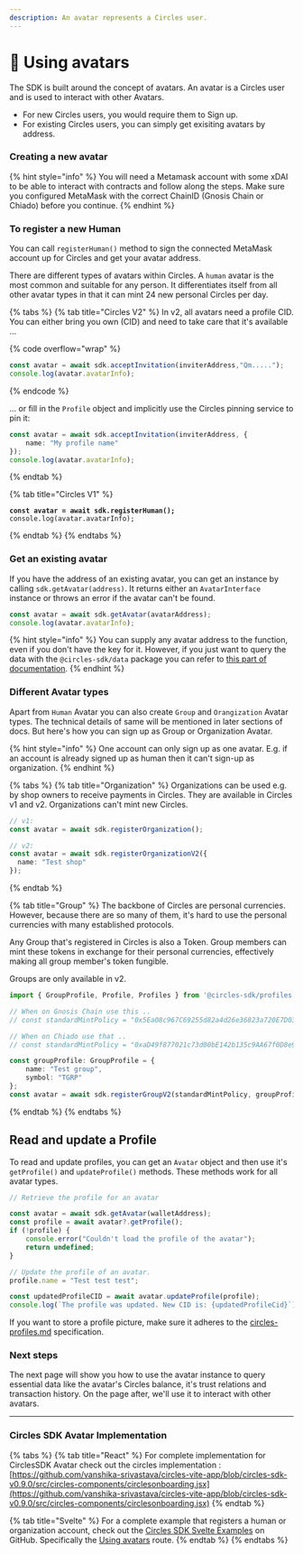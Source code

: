 ```yaml
---
description: An avatar represents a Circles user.
---
```


# 👾 Using avatars

The SDK is built around the concept of avatars. An avatar is a Circles user and is used to interact with other Avatars.&#x20;

* For new Circles users, you would require them to Sign up.
* For existing Circles users, you can simply get exisiting avatars by address.

### Creating a new avatar

{% hint style="info" %}
You will need a Metamask account with some xDAI to be able to interact with contracts and follow along the steps. Make sure you configured MetaMask with the correct ChainID (Gnosis Chain or Chiado) before you continue.
{% endhint %}

### To register a new Human

You can call `registerHuman()` method to sign the connected MetaMask account up for Circles and get your avatar address.&#x20;

There are different types of avatars within Circles. A `human` avatar is the most common and suitable for any person. It differentiates itself from all other avatar types in that it can mint 24 new personal Circles per day.

{% tabs %}
{% tab title="Circles V2" %}
In v2, all avatars need a profile CID. You can either bring you own (CID) and need to take care that it's available ...

{% code overflow="wrap" %}
```typescript
const avatar = await sdk.acceptInvitation(inviterAddress,"Qm.....");
console.log(avatar.avatarInfo);
```
{% endcode %}

... or fill in the `Profile` object and implicitly use the Circles pinning service to pin it:

```typescript
const avatar = await sdk.acceptInvitation(inviterAddress, {
    name: "My profile name"
});
console.log(avatar.avatarInfo);
```
{% endtab %}

{% tab title="Circles V1" %}
<pre class="language-typescript"><code class="lang-typescript"><strong>const avatar = await sdk.registerHuman();
</strong>console.log(avatar.avatarInfo);
</code></pre>
{% endtab %}
{% endtabs %}

### Get an existing avatar

If you have the address of an existing avatar, you can get an instance by calling `sdk.getAvatar(address)`. It returns either an `AvatarInterface` instance or throws an error if the avatar can't be found.

```typescript
const avatar = await sdk.getAvatar(avatarAddress);
console.log(avatar.avatarInfo);
```

{% hint style="info" %}
You can supply any avatar address to the function, even if you don't have the key for it. However, if you just want to query the data with the `@circles-sdk/data` package you can refer to [this part of documentation](https://docs.aboutcircles.com/developer-docs/getting-started-with-the-sdk/query-data).
{% endhint %}

### Different Avatar types

Apart from `Human` Avatar you can also create `Group` and `Orangization` Avatar types. The technical details of same will be mentioned in later sections of docs. But here's how you can sign up as Group or Organization Avatar.

{% hint style="info" %}
One account can only sign up as one avatar. E.g. if an account is already signed up as human then it can't sign-up as organization.
{% endhint %}

{% tabs %}
{% tab title="Organization" %}
Organizations can be used e.g. by shop owners to receive payments in Circles. They are available in Circles v1 and v2. Organizations can't mint new Circles.

```typescript
// v1:
const avatar = await sdk.registerOrganization();
```

```typescript
// v2:
const avatar = await sdk.registerOrganizationV2({
  name: "Test shop"
});
```
{% endtab %}

{% tab title="Group" %}
The backbone of Circles are personal currencies. However, because there are so many of them, it's hard to use the personal currencies with many established protocols.

Any Group that's registered in Circles is also a Token. Group members can mint these tokens in exchange for their personal currencies, effectively making all group member's token fungible.

Groups are only available in v2.

```typescript
import { GroupProfile, Profile, Profiles } from '@circles-sdk/profiles';

// When on Gnosis Chain use this ..
// const standardMintPolicy = "0x5Ea08c967C69255d82a4d26e36823a720E7D0317";

// When on Chiado use that ..
// const standardMintPolicy = "0xaD49f877021c73d00bE142b135c9AA67f0D8e9c6";

const groupProfile: GroupProfile = {
    name: "Test group",
    symbol: "TGRP"
};
const avatar = await sdk.registerGroupV2(standardMintPolicy, groupProfile);
```
{% endtab %}
{% endtabs %}

## Read and update a Profile

To read and update profiles, you can get an `Avatar` object and then use it's `getProfile()` and `updateProfile()` methods. These methods work for all avatar types.

```typescript
// Retrieve the profile for an avatar

const avatar = await sdk.getAvatar(walletAddress);
const profile = await avatar?.getProfile();
if (!profile) {
    console.error("Couldn't load the profile of the avatar");
    return undefined;
}

// Update the profile of an avatar.
profile.name = "Test test test";

const updatedProfileCID = await avatar.updateProfile(profile);
console.log(`The profile was updated. New CID is: {updatedProfileCid}`);

```

If you want to store a profile picture, make sure it adheres to the [circles-profiles.md](../circles-profiles.md "mention") specification.

### Next steps

The next page will show you how to use the avatar instance to query essential data like the avatar's Circles balance, it's trust relations and transaction history. On the page after, we'll use it to interact with other avatars.

***

### Circles SDK Avatar Implementation

{% tabs %}
{% tab title="React" %}
For complete implementation for CirclesSDK Avatar check out the circles implementation : [https://github.com/vanshika-srivastava/circles-vite-app/blob/circles-sdk-v0.9.0/src/circles-components/circlesonboarding.jsx](https://github.com/vanshika-srivastava/circles-vite-app/blob/circles-sdk-v0.9.0/src/circles-components/circlesonboarding.jsx)
{% endtab %}

{% tab title="Svelte" %}
For a complete example that registers a human or organization account, check out the [Circles SDK Svelte Examples](https://github.com/aboutcircles/circles-sdk-svelte-examples) on GitHub. Specifically the [Using avatars](https://github.com/aboutcircles/circles-sdk-svelte-examples/blob/master/src/routes/using-avatars/%2Bpage.svelte) route.
{% endtab %}
{% endtabs %}
